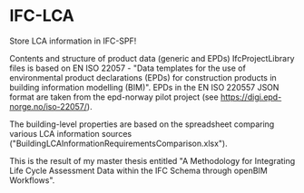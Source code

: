 # IFC-LCA
Store LCA information in IFC-SPF!

Contents and structure of product data (generic and EPDs) IfcProjectLibrary files is based on EN ISO 22057 - "Data templates for the use of environmental product declarations (EPDs) for construction products in building information modelling (BIM)". EPDs in the EN ISO 220557 JSON format are taken from the epd-norway pilot project (see https://digi.epd-norge.no/iso-22057/).

The building-level properties are based on the spreadsheet comparing various LCA information sources ("BuildingLCAInformationRequirementsComparison.xlsx").

This is the result of my master thesis entitled "A Methodology for Integrating Life Cycle Assessment Data within the IFC Schema through openBIM Workflows". 
